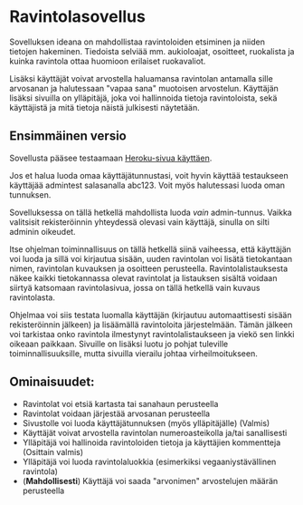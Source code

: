 # Ravintolasovellus

Sovelluksen ideana on mahdollistaa ravintoloiden etsiminen ja niiden tietojen hakeminen. Tiedoista selviää mm. aukioloajat, osoitteet, ruokalista ja kuinka ravintola ottaa huomioon erilaiset ruokavaliot.

Lisäksi käyttäjät voivat arvostella haluamansa ravintolan antamalla sille arvosanan ja halutessaan "vapaa sana" muotoisen arvostelun. Käyttäjän lisäksi sivuilla on ylläpitäjä, joka voi hallinnoida tietoja ravintoloista, sekä käyttäjistä ja mitä tietoja näistä julkisesti näytetään.

## Ensimmäinen versio

Sovellusta pääsee testaamaan [Heroku-sivua käyttäen](http://tsoha-raflasovellustp.herokuapp.com/).

Jos et halua luoda omaa käyttäjätunnustasi, voit hyvin käyttää testaukseen käyttäjää admintest salasanalla abc123. Voit myös halutessasi luoda oman tunnuksen.

Sovelluksessa on tällä hetkellä mahdollista luoda *vain* admin-tunnus. Vaikka valitsisit rekisteröinnin yhteydessä olevasi vain käyttäjä, sinulla on silti adminin oikeudet.

Itse ohjelman toiminnallisuus on tällä hetkellä siinä vaiheessa, että käyttäjän voi luoda ja sillä voi kirjautua sisään, uuden ravintolan voi lisätä tietokantaan nimen, ravintolan kuvauksen ja osoitteen perusteella. Ravintolalistauksesta näkee kaikki tietokannassa olevat ravintolat ja listauksen sisältä voidaan siirtyä katsomaan ravintolasivua, jossa on tällä hetkellä vain kuvaus ravintolasta.

Ohjelmaa voi siis testata luomalla käyttäjän (kirjautuu automaattisesti sisään rekisteröinnin jälkeen) ja lisäämällä ravintoloita järjestelmään. Tämän jälkeen voi tarkistaa onko ravintola ilmestynyt ravintolalistaukseen ja viekö sen linkki oikeaan paikkaan. Sivuille on lisäksi luotu jo pohjat tuleville toiminnallisuuksille, mutta sivuilla vierailu johtaa virheilmoitukseen. 

## Ominaisuudet:

* Ravintolat voi etsiä kartasta tai sanahaun perusteella
* Ravintolat voidaan järjestää arvosanan perusteella
* Sivustolle voi luoda käyttäjätunnuksen (myös ylläpitäjälle) (Valmis)
* Käyttäjät voivat arvostella ravintolan numeroasteikolla ja/tai sanallisesti
* Ylläpitäjä voi hallinoida ravintoloiden tietoja ja käyttäjien kommentteja (Osittain valmis)
* Ylläpitäjä voi luoda ravintolaluokkia (esimerkiksi vegaaniystävällinen ravintola)
* (**Mahdollisesti**) Käyttäjä voi saada "arvonimen" arvostelujen määrän perusteella

